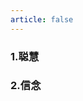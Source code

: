 ```yaml
---
article: false
---
```


### 1.聪慧

<VidStack src="/assets/video/luoxiang/smart.mp4" />

### 2.信念

<VidStack src="/assets/video/luoxiang/faith.mp4" />
